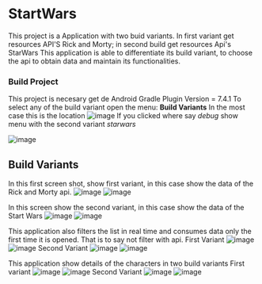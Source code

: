 # StartWars
This project is a Application with two buid variants. In first variant get resources API'S Rick and Morty; in second build get resources Api's StarWars
This application is able to differentiate its build variant, to choose the api to obtain data and maintain its functionalities.

### Build Project
 This project is necesary get de Android Gradle Plugin Version = 7.4.1
 To select any of the build variant open the menu: **Build Variants**
 In the most case this is the location
 ![image](https://github.com/LuisJurado99/StartWars/assets/31529329/8bb07401-3320-440d-abc1-c6b0d3413a6e)
 If you clicked where say *debug* show menu with the second variant *starwars*
 
 ![image](https://github.com/LuisJurado99/StartWars/assets/31529329/5866985e-85aa-4731-8e62-c0b3e391b11f)


## Build Variants

In this first screen shot, show first variant, in this case show the data of the Rick and Morty api.
![image](https://github.com/LuisJurado99/StartWars/assets/31529329/e5ccbd28-f576-458d-9cb9-918fbc4116e3)
![image](https://github.com/LuisJurado99/StartWars/assets/31529329/27fc7f28-e2c3-4950-8b8a-7902b1dc29b4)

In this screen show the second variant, in this case show the data of the Start Wars
![image](https://github.com/LuisJurado99/StartWars/assets/31529329/b9c425ea-4ec4-42af-a279-4bbd3f4ae064)
![image](https://github.com/LuisJurado99/StartWars/assets/31529329/58dc18f4-f8b8-423f-a2a2-a63f175c1fd4)



This application also filters the list in real time and consumes data only the first time it is opened. That is to say not filter with api.
First Variant
![image](https://github.com/LuisJurado99/StartWars/assets/31529329/f0e4344b-b769-4910-876a-1f556188d3a9)
![image](https://github.com/LuisJurado99/StartWars/assets/31529329/e7c7ea1e-c069-4bf8-9272-482c4d6d19a1)
Second Variant
![image](https://github.com/LuisJurado99/StartWars/assets/31529329/615aea0f-7b80-4c76-ac77-4bb08e7d017a)
![image](https://github.com/LuisJurado99/StartWars/assets/31529329/a4cbe501-abe8-475b-a5ee-099052ee0f09)

This application show details of the characters in two build variants
First variant
![image](https://github.com/LuisJurado99/StartWars/assets/31529329/dee3b710-4d8c-452d-b1c9-3e752e39d1a1)
![image](https://github.com/LuisJurado99/StartWars/assets/31529329/617b2baf-d9d2-45be-84d8-5e39a4ffe94d)
Second Variant
![image](https://github.com/LuisJurado99/StartWars/assets/31529329/7f4a2570-8643-417c-96d5-cfb29ab94e42)
![image](https://github.com/LuisJurado99/StartWars/assets/31529329/976a1d3b-6d40-4ff8-ae2d-377286356a05)


